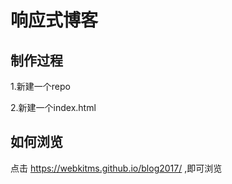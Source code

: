 # 响应式博客

## 制作过程

1.新建一个repo

2.新建一个index.html

## 如何浏览

点击 https://webkitms.github.io/blog2017/ ,即可浏览

